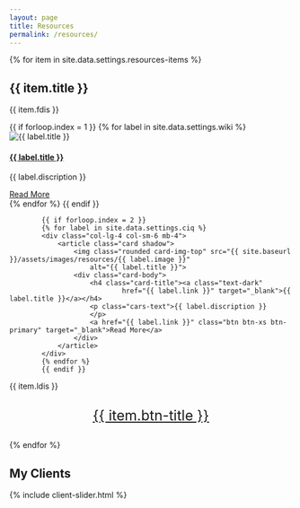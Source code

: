 ```yaml
---
layout: page
title: Resources
permalink: /resources/
---
```

<!-- blog -->

{% for item in site.data.settings.resources-items %}
<section class="section bg-light">
<div class="container">
        <div class="col-12 text-center">
            <h2 class="section-title">{{ item.title }}</h2>
            <p>{{ item.fdis }}</p>
        </div>

<!-- Programming_101 -->

<div class="row">
            <!-- {% for label in site.data.settings.{{ item.name }} %}
            <div class="col-lg-4 col-sm-6 mb-4">
                <article class="card shadow">
                    <img class="rounded card-img-top" src="{{ site.baseurl }}/assets/images/resources/{{ label.image }}"
                        alt="{{ label.title }}">
                    <div class="card-body">
                        <h4 class="card-title"><a class="text-dark"
                                href="{{ label.link }}" target="_blank">{{ label.title }}</a></h4>
                        <p class="cars-text">{{ label.discription }}
                        </p>
                        <a href="{{ label.link }}" class="btn btn-xs btn-primary" target="_blank">Read More</a>
                    </div>
                </article>
            </div>
            {% endfor %} -->
            {{ if forloop.index = 1 }}
            {% for label in site.data.settings.wiki %}
            <div class="col-lg-4 col-sm-6 mb-4">
                <article class="card shadow">
                    <img class="rounded card-img-top" src="{{ site.baseurl }}/assets/images/resources/{{ label.image }}"
                        alt="{{ label.title }}">
                    <div class="card-body">
                        <h4 class="card-title"><a class="text-dark"
                                href="{{ label.link }}" target="_blank">{{ label.title }}</a></h4>
                        <p class="cars-text">{{ label.discription }}
                        </p>
                        <a href="{{ label.link }}" class="btn btn-xs btn-primary" target="_blank">Read More</a>
                    </div>
                </article>
            </div>
            {% endfor %}
            {{ endif }}
            
            {{ if forloop.index = 2 }}
            {% for label in site.data.settings.ciq %}
            <div class="col-lg-4 col-sm-6 mb-4">
                <article class="card shadow">
                    <img class="rounded card-img-top" src="{{ site.baseurl }}/assets/images/resources/{{ label.image }}"
                        alt="{{ label.title }}">
                    <div class="card-body">
                        <h4 class="card-title"><a class="text-dark"
                                href="{{ label.link }}" target="_blank">{{ label.title }}</a></h4>
                        <p class="cars-text">{{ label.discription }}
                        </p>
                        <a href="{{ label.link }}" class="btn btn-xs btn-primary" target="_blank">Read More</a>
                    </div>
                </article>
            </div>
            {% endfor %}
            {{ endif }}


</div>
<p>{{ item.ldis }}</p>
<div style="display: flex; align-item: center; justify-content: center;">
<a href="{{ item.btn-link }}" class="btn btn-xs btn-primary" target="_blank" style="
    padding: 15px 30px;
    font-size: 25px;
">{{ item.btn-title }}</a>
</div>
</div>
</section>

{% endfor %}


<!-- /blog -->

<!-- clients -->
<section class="section bg-light">
  <div class="container">
    <div class="row">
      <div class="col-12 text-center">
        <h2 class="section-title">My Clients</h2>
      </div>
    </div>
    {% include client-slider.html %}
  </div>
</section>
<!-- /clients -->
